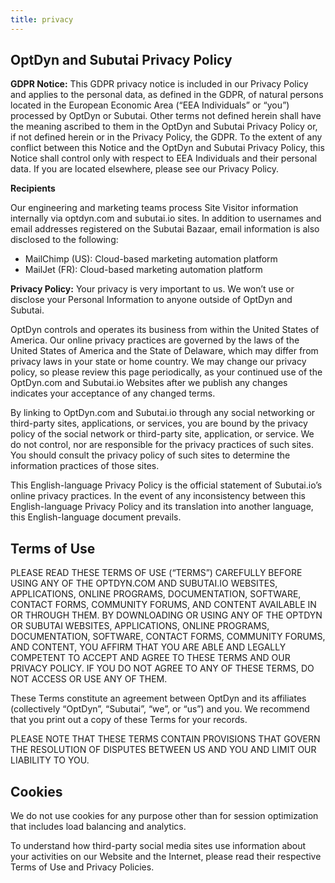 ```yaml
---
title: privacy
---
```


<div class="headline">
    <div class="colFull">
        <h2 class="titleSection">OptDyn and Subutai Privacy Policy</h2>
    </div>
</div>

**GDPR Notice:** This GDPR privacy notice is included in our Privacy Policy and applies to the personal data, as defined in the GDPR, of natural persons located in the European Economic Area (“EEA Individuals” or “you”) processed by OptDyn or Subutai. Other terms not defined herein shall have the meaning ascribed to them in the OptDyn and Subutai Privacy Policy or, if not defined herein or in the Privacy Policy, the GDPR. To the extent of any conflict between this Notice and the OptDyn and Subutai Privacy Policy, this Notice shall control only with respect to EEA Individuals and their personal data. If you are located elsewhere, please see our Privacy Policy.

**Recipients**

Our engineering and marketing teams process Site Visitor information internally via optdyn.com and subutai.io sites. In addition to usernames and email addresses registered on the Subutai Bazaar, email information is also disclosed to the following:

* MailChimp (US): Cloud-based marketing automation platform
* MailJet (FR): Cloud-based marketing automation platform

**Privacy Policy:** Your privacy is very important to us. We won’t use or disclose your Personal Information to anyone outside of OptDyn and Subutai.

OptDyn controls and operates its business from within the United States of America. Our online privacy practices are governed by the laws of the United States of America and the State of Delaware, which may differ from privacy laws in your state or home country. We may change our privacy policy, so please review this page periodically, as your continued use of the OptDyn.com and Subutai.io Websites after we publish any changes indicates your acceptance of any changed terms.

By linking to OptDyn.com and Subutai.io through any social networking or third-party sites, applications, or services, you are bound by the privacy policy of the social network or third-party site, application, or service. We do not control, nor are responsible for the privacy practices of such sites. You should consult the privacy policy of such sites to determine the information practices of those sites.

This English-language Privacy Policy is the official statement of Subutai.io’s online privacy practices. In the event of any inconsistency between this English-language Privacy Policy and its translation into another language, this English-language document prevails.


<div class="headline" id="terms" markdow="1">
  <div class="colLeft">
    <h2 class="titleSection marginBottom-zero">Terms of Use</h2>
  </div>
</div>

PLEASE READ THESE TERMS OF USE (“TERMS”) CAREFULLY BEFORE USING ANY OF THE OPTDYN.COM AND SUBUTAI.IO WEBSITES, APPLICATIONS, ONLINE PROGRAMS, DOCUMENTATION, SOFTWARE, CONTACT FORMS, COMMUNITY FORUMS, AND CONTENT AVAILABLE IN OR THROUGH THEM. BY DOWNLOADING OR USING ANY OF THE OPTDYN OR SUBUTAI WEBSITES, APPLICATIONS, ONLINE PROGRAMS, DOCUMENTATION, SOFTWARE, CONTACT FORMS, COMMUNITY FORUMS, AND CONTENT, YOU AFFIRM THAT YOU ARE ABLE AND LEGALLY COMPETENT TO ACCEPT AND AGREE TO THESE TERMS AND OUR PRIVACY POLICY. IF YOU DO NOT AGREE TO ANY OF THESE TERMS, DO NOT ACCESS OR USE ANY OF THEM.

These Terms constitute an agreement between OptDyn and its affiliates (collectively “OptDyn”, “Subutai”, “we”, or “us”) and you. We recommend that you print out a copy of these Terms for your records.

PLEASE NOTE THAT THESE TERMS CONTAIN PROVISIONS THAT GOVERN THE RESOLUTION OF DISPUTES BETWEEN US AND YOU AND LIMIT OUR LIABILITY TO YOU.

<div class="headline" id="cookies" markdow="1">
  <div class="colLeft">
    <h2 class="titleSection marginBottom-zero">Cookies</h2>
  </div>
</div>

We do not use cookies for any purpose other than for session optimization that includes load balancing and analytics.

To understand how third-party social media sites use information about your activities on our Website and the Internet, please read their respective Terms of Use and Privacy Policies.